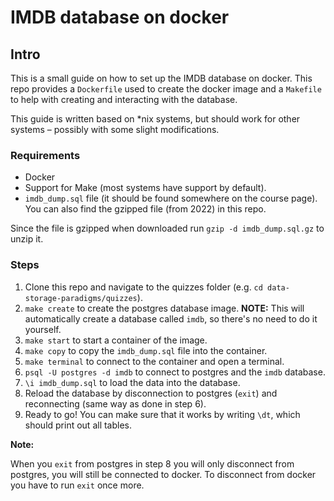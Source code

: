 # IMDB database on docker

## Intro

This is a small guide on how to set up the IMDB database on docker. This repo provides a `Dockerfile` used to create the docker image and a `Makefile` to help with creating and interacting with the database.

This guide is written based on \*nix systems, but should work for other systems – possibly with some slight modifications.

### Requirements

- Docker
- Support for Make (most systems have support by default).
- `imdb_dump.sql` file (it should be found somewhere on the course page). You can also find the gzipped file (from 2022) in this repo.

Since the file is gzipped when downloaded run `gzip -d imdb_dump.sql.gz` to unzip it.

### Steps

1. Clone this repo and navigate to the quizzes folder (e.g. `cd data-storage-paradigms/quizzes`).
2. `make create` to create the postgres database image. **NOTE:** This will automatically create a database called `imdb`, so there's no need to do it yourself.
3. `make start` to start a container of the image.
4. `make copy` to copy the `imdb_dump.sql` file into the container.
5. `make terminal` to connect to the container and open a terminal.
6. `psql -U postgres -d imdb` to connect to postgres and the `imdb` database.
7. `\i imdb_dump.sql` to load the data into the database.
8. Reload the database by disconnection to postgres (`exit`) and reconnecting (same way as done in step 6).
9. Ready to go! You can make sure that it works by writing `\dt`, which should print out all tables.

**Note:**

When you `exit` from postgres in step 8 you will only disconnect from postgres, you will still be connected to docker. To disconnect from docker you have to run `exit` once more.
